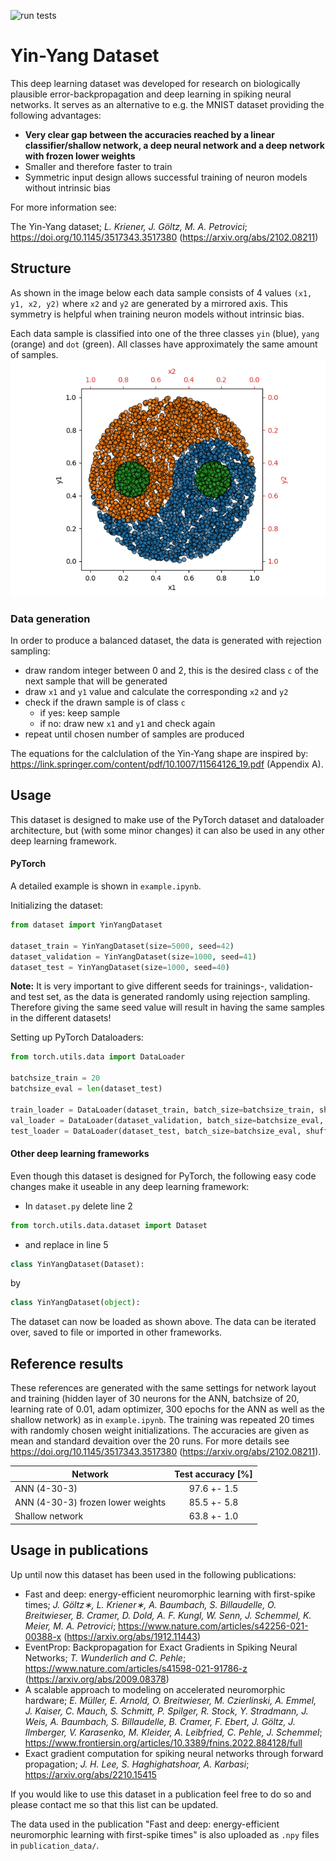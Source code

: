 ![run tests](https://github.com/lkriener/yin_yang_data_set/actions/workflows/tests.yaml/badge.svg)

# Yin-Yang Dataset

This deep learning dataset was developed for research on biologically plausible error-backpropagation and deep learning in spiking neural networks.
It serves as an alternative to e.g. the MNIST dataset providing the following advantages:
- **Very clear gap between the accuracies reached by a linear classifier/shallow network, a deep neural network and a deep network with frozen lower weights**
- Smaller and therefore faster to train
- Symmetric input design allows successful training of neuron models without intrinsic bias

For more information see:

The Yin-Yang dataset; *L. Kriener, J. Göltz, M. A. Petrovici*; https://doi.org/10.1145/3517343.3517380 (https://arxiv.org/abs/2102.08211)

## Structure

As shown in the image below each data sample consists of 4 values `(x1, y1, x2, y2)` where `x2` and `y2` are generated by a mirrored axis. This symmetry is helpful when training neuron models without intrinsic bias. 

Each data sample is classified into one of the three classes `yin` (blue), `yang` (orange) and `dot` (green). All classes have approximately the same amount of samples.
![](data.png)

### Data generation
In order to produce a balanced dataset, the data is generated with rejection sampling:
- draw random integer between 0 and 2, this is the desired class `c` of the next sample that will be generated
- draw `x1` and `y1` value and calculate the corresponding `x2` and `y2` 
- check if the drawn sample is of class `c`
  - if yes: keep sample
  - if no: draw new `x1` and `y1` and check again
- repeat until chosen number of samples are produced

The equations for the calclulation of the Yin-Yang shape are inspired by: https://link.springer.com/content/pdf/10.1007/11564126_19.pdf (Appendix A).

## Usage
This dataset is designed to make use of the PyTorch dataset and dataloader architecture, but (with some minor changes) it can also be used in any other deep learning framework.

#### PyTorch
A detailed example is shown in `example.ipynb`.

Initializing the dataset:
```python
from dataset import YinYangDataset

dataset_train = YinYangDataset(size=5000, seed=42)
dataset_validation = YinYangDataset(size=1000, seed=41)
dataset_test = YinYangDataset(size=1000, seed=40)
```
**Note:** It is very important to give different seeds for trainings-, validation- and test set, as the data is generated randomly using rejection sampling. Therefore giving the same seed value will result in having the same samples in the different datasets!

Setting up PyTorch Dataloaders:
```python
from torch.utils.data import DataLoader

batchsize_train = 20
batchsize_eval = len(dataset_test)

train_loader = DataLoader(dataset_train, batch_size=batchsize_train, shuffle=True)
val_loader = DataLoader(dataset_validation, batch_size=batchsize_eval, shuffle=True)
test_loader = DataLoader(dataset_test, batch_size=batchsize_eval, shuffle=False)
```

#### Other deep learning frameworks
Even though this dataset is designed for PyTorch, the following easy code changes make it useable in any deep learning framework:
- In `dataset.py` delete line 2
```python
from torch.utils.data.dataset import Dataset
```
- and replace in line 5
```python
class YinYangDataset(Dataset):
```
by
```python
class YinYangDataset(object):
```
The dataset can now be loaded as shown above. The data can be iterated over, saved to file or imported in other frameworks.

## Reference results

These references are generated with the same settings for network layout and training (hidden layer of 30 neurons for the ANN, batchsize of 20, learning rate of 0.01, adam optimizer, 300 epochs for the ANN as well as the shallow network) as in `example.ipynb`. The training was repeated 20 times with randomly chosen weight initializations. The accuracies are given as mean and standard devaition over the 20 runs.
For more details see https://doi.org/10.1145/3517343.3517380 (https://arxiv.org/abs/2102.08211).

| Network                           | Test accuracy [%]
| ----------------------------------|:-----------------:
| ANN (4-30-3)                      | 97.6 +- 1.5
| ANN (4-30-3) frozen lower weights | 85.5 +- 5.8
| Shallow network                   | 63.8 +- 1.0

## Usage in publications

Up until now this dataset has been used in the following publications:
- Fast and deep: energy-efficient neuromorphic learning with first-spike times; *J. Göltz∗, L. Kriener∗, A. Baumbach, S. Billaudelle, O. Breitwieser, B. Cramer, D. Dold, A. F. Kungl, W. Senn, J. Schemmel, K. Meier, M. A. Petrovici*; https://www.nature.com/articles/s42256-021-00388-x (https://arxiv.org/abs/1912.11443)
- EventProp: Backpropagation for Exact Gradients in Spiking Neural Networks; *T. Wunderlich and C. Pehle*; https://www.nature.com/articles/s41598-021-91786-z (https://arxiv.org/abs/2009.08378)
- A scalable approach to modeling on accelerated neuromorphic hardware; *E. Müller, E. Arnold, O. Breitwieser, M. Czierlinski, A. Emmel, J. Kaiser,
C. Mauch, S. Schmitt, P. Spilger, R. Stock, Y. Stradmann, J. Weis, A. Baumbach, S. Billaudelle, B. Cramer, F. Ebert, J. Göltz, J. Ilmberger, V. Karasenko,  M. Kleider, A. Leibfried, C. Pehle, J. Schemmel*; https://www.frontiersin.org/articles/10.3389/fnins.2022.884128/full
- Exact gradient computation for spiking neural networks through forward propagation; *J. H. Lee, S. Haghighatshoar, A. Karbasi*; https://arxiv.org/abs/2210.15415

If you would like to use this dataset in a publication feel free to do so and please contact me so that this list can be updated.

The data used in the publication "Fast and deep: energy-efficient neuromorphic learning with first-spike times" is also uploaded as `.npy` files in `publication_data/`.
